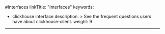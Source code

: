 #Interfaces
linkTitle: "Interfaces"
keywords:
- clickhouse interface
description: >
    See the frequent questions users have about clickhouse-client.
weight: 9
---
